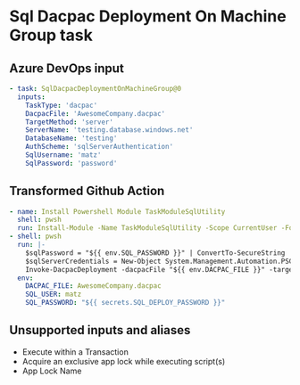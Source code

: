 # Sql Dacpac Deployment On Machine Group task

## Azure DevOps input

```yaml
- task: SqlDacpacDeploymentOnMachineGroup@0
  inputs:
    TaskType: 'dacpac'
    DacpacFile: 'AwesomeCompany.dacpac'
    TargetMethod: 'server'
    ServerName: 'testing.database.windows.net'
    DatabaseName: 'testing'
    AuthScheme: 'sqlServerAuthentication'
    SqlUsername: 'matz'
    SqlPassword: 'password'
```

## Transformed Github Action

```yaml
- name: Install Powershell Module TaskModuleSqlUtility
  shell: pwsh
  run: Install-Module -Name TaskModuleSqlUtility -Scope CurrentUser -Force
- shell: pwsh
  run: |-
    $sqlPassword = "${{ env.SQL_PASSWORD }}" | ConvertTo-SecureString  -AsPlainText -Force
    $sqlServerCredentials = New-Object System.Management.Automation.PSCredential ("${{ env.SQL_USER }}", $sqlPassword)
    Invoke-DacpacDeployment -dacpacFile "${{ env.DACPAC_FILE }}" -targetMethod "server" -serverName "testing.database.windows.net" -databaseName "testing" -authscheme "sqlServerAuthentication" -sqlServerCredentials $sqlServerCredentials
  env:
    DACPAC_FILE: AwesomeCompany.dacpac
    SQL_USER: matz
    SQL_PASSWORD: "${{ secrets.SQL_DEPLOY_PASSWORD }}"
```

## Unsupported inputs and aliases
- Execute within a Transaction
- Acquire an exclusive app lock while executing script(s)
- App Lock Name